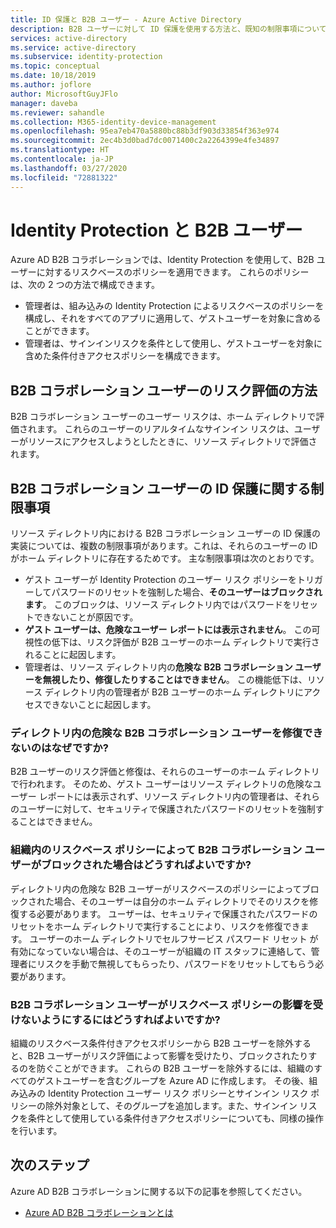 ```yaml
---
title: ID 保護と B2B ユーザー - Azure Active Directory
description: B2B ユーザーに対して ID 保護を使用する方法と、既知の制限事項について説明します
services: active-directory
ms.service: active-directory
ms.subservice: identity-protection
ms.topic: conceptual
ms.date: 10/18/2019
ms.author: joflore
author: MicrosoftGuyJFlo
manager: daveba
ms.reviewer: sahandle
ms.collection: M365-identity-device-management
ms.openlocfilehash: 95ea7eb470a5880bc88b3df903d33854f363e974
ms.sourcegitcommit: 2ec4b3d0bad7dc0071400c2a2264399e4fe34897
ms.translationtype: HT
ms.contentlocale: ja-JP
ms.lasthandoff: 03/27/2020
ms.locfileid: "72881322"
---
```

# <a name="identity-protection-and-b2b-users"></a>Identity Protection と B2B ユーザー

Azure AD B2B コラボレーションでは、Identity Protection を使用して、B2B ユーザーに対するリスクベースのポリシーを適用できます。 これらのポリシーは、次の 2 つの方法で構成できます。

- 管理者は、組み込みの Identity Protection によるリスクベースのポリシーを構成し、それをすべてのアプリに適用して、ゲストユーザーを対象に含めることができます。
- 管理者は、サインインリスクを条件として使用し、ゲストユーザーを対象に含めた条件付きアクセスポリシーを構成できます。

## <a name="how-is-risk-evaluated-for-b2b-collaboration-users"></a>B2B コラボレーション ユーザーのリスク評価の方法

B2B コラボレーション ユーザーのユーザー リスクは、ホーム ディレクトリで評価されます。 これらのユーザーのリアルタイムなサインイン リスクは、ユーザーがリソースにアクセスしようとしたときに、リソース ディレクトリで評価されます。

## <a name="limitations-of-identity-protection-for-b2b-collaboration-users"></a>B2B コラボレーション ユーザーの ID 保護に関する制限事項

リソース ディレクトリ内における B2B コラボレーション ユーザーの ID 保護の実装については、複数の制限事項があります。これは、それらのユーザーの ID がホーム ディレクトリに存在するためです。 主な制限事項は次のとおりです。

- ゲスト ユーザーが Identity Protection のユーザー リスク ポリシーをトリガーしてパスワードのリセットを強制した場合、**そのユーザーはブロックされます**。 このブロックは、リソース ディレクトリ内ではパスワードをリセットできないことが原因です。
- **ゲスト ユーザーは、危険なユーザー レポートには表示されません**。 この可視性の低下は、リスク評価が B2B ユーザーのホーム ディレクトリで実行されることに起因します。
- 管理者は、リソース ディレクトリ内の**危険な B2B コラボレーション ユーザーを無視したり、修復したりすることはできません**。 この機能低下は、リソース ディレクトリ内の管理者が B2B ユーザーのホーム ディレクトリにアクセスできないことに起因します。

### <a name="why-cant-i-remediate-risky-b2b-collaboration-users-in-my-directory"></a>ディレクトリ内の危険な B2B コラボレーション ユーザーを修復できないのはなぜですか?

B2B ユーザーのリスク評価と修復は、それらのユーザーのホーム ディレクトリで行われます。 そのため、ゲスト ユーザーはリソース ディレクトリの危険なユーザー レポートには表示されず、リソース ディレクトリ内の管理者は、それらのユーザーに対して、セキュリティで保護されたパスワードのリセットを強制することはできません。

### <a name="what-do-i-do-if-a-b2b-collaboration-user-was-blocked-due-to-a-risk-based-policy-in-my-organization"></a>組織内のリスクベース ポリシーによって B2B コラボレーション ユーザーがブロックされた場合はどうすればよいですか?

ディレクトリ内の危険な B2B ユーザーがリスクベースのポリシーによってブロックされた場合、そのユーザーは自分のホーム ディレクトリでそのリスクを修復する必要があります。 ユーザーは、セキュリティで保護されたパスワードのリセットをホーム ディレクトリで実行することにより、リスクを修復できます。 ユーザーのホーム ディレクトリでセルフサービス パスワード リセット が有効になっていない場合は、そのユーザーが組織の IT スタッフに連絡して、管理者にリスクを手動で無視してもらったり、パスワードをリセットしてもらう必要があります。

### <a name="how-do-i-prevent-b2b-collaboration-users-from-being-impacted-by-risk-based-policies"></a>B2B コラボレーション ユーザーがリスクベース ポリシーの影響を受けないようにするにはどうすればよいですか?

組織のリスクベース条件付きアクセスポリシーから B2B ユーザーを除外すると、B2B ユーザーがリスク評価によって影響を受けたり、ブロックされたりするのを防ぐことができます。 これらの B2B ユーザーを除外するには、組織のすべてのゲストユーザーを含むグループを Azure AD に作成します。 その後、組み込みの Identity Protection ユーザー リスク ポリシーとサインイン リスク ポリシーの除外対象として、そのグループを追加します。また、サインイン リスクを条件として使用している条件付きアクセスポリシーについても、同様の操作を行います。

## <a name="next-steps"></a>次のステップ

Azure AD B2B コラボレーションに関する以下の記事を参照してください。

- [Azure AD B2B コラボレーションとは](../b2b/what-is-b2b.md)
